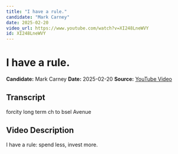 ```yaml
---
title: "I have a rule."
candidate: "Mark Carney"
date: 2025-02-20
video_url: https://www.youtube.com/watch?v=XI248LneWVY
id: XI248LneWVY
---
```


# I have a rule.

**Candidate:** Mark Carney
**Date:** 2025-02-20
**Source:** [YouTube Video](https://www.youtube.com/watch?v=XI248LneWVY)

## Transcript

forcity long term ch to bsel Avenue

## Video Description

I have a rule: spend less, invest more.